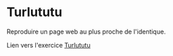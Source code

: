 # Turlututu

Reproduire un page web au plus proche de l'identique.

Lien vers l'exercice [Turlututu](https://anthonysel.github.io/Turlututu/.)
